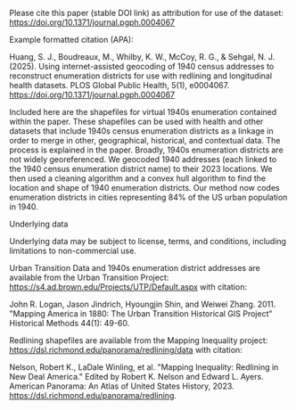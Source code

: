 Please cite this paper (stable DOI link) as attribution for use of the dataset: https://doi.org/10.1371/journal.pgph.0004067

Example formatted citation (APA): 

Huang, S. J., Boudreaux, M., Whilby, K. W., McCoy, R. G., & Sehgal, N. J. (2025). Using internet-assisted geocoding of 1940 census addresses to reconstruct enumeration districts for use with redlining and longitudinal health datasets. PLOS Global Public Health, 5(1), e0004067. https://doi.org/10.1371/journal.pgph.0004067 

Included here are the shapefiles for virtual 1940s enumeration contained within the paper. These shapefiles can be used with health and other datasets that include 1940s census enumeration districts as a linkage in order to merge in other, geographical, historical, and contextual data.
The process is explained in the paper. Broadly, 1940s enumeration districts are not widely georeferenced. We geocoded 1940 addresses (each linked to the 1940 census enumeration district name) to their 2023 locations. We then used a cleaning algorithm and a convex hull algorithm to find the location and shape of 1940 enumeration districts. Our method now codes enumeration districts in cities representing 84% of the US urban population in 1940.

Underlying data

Underlying data may be subject to license, terms, and conditions, including limitations to non-commercial use.

Urban Transition Data and 1940s enumeration district addresses are available from the Urban Transition Project: https://s4.ad.brown.edu/Projects/UTP/Default.aspx with citation: 

John R. Logan, Jason Jindrich, Hyoungjin Shin, and Weiwei Zhang. 2011. "Mapping America in 1880: The Urban Transition Historical GIS Project" Historical Methods 44(1): 49-60.

Redlining shapefiles are available from the Mapping Inequality project: https://dsl.richmond.edu/panorama/redlining/data with citation: 

Nelson, Robert K., LaDale Winling, et al. "Mapping Inequality: Redlining in New Deal America." Edited by Robert K. Nelson and Edward L. Ayers. American Panorama: An Atlas of United States History, 2023. https://dsl.richmond.edu/panorama/redlining.

